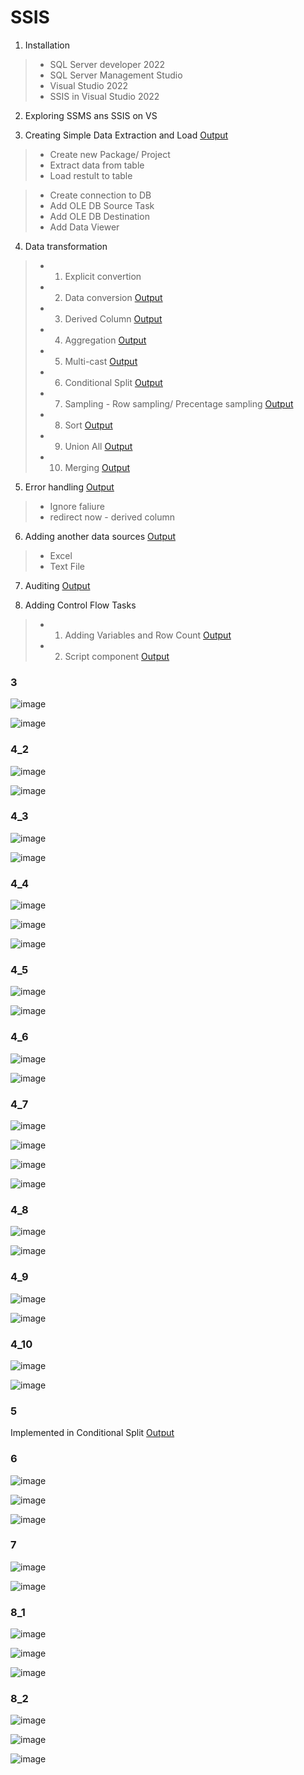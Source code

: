 # SSIS

1. Installation
>- SQL Server developer 2022
>- SQL Server Management Studio
>- Visual Studio 2022
>- SSIS in Visual Studio 2022

2. Exploring SSMS ans SSIS on VS

3. Creating Simple Data Extraction and Load [Output](#3)
>- Create new Package/ Project
>- Extract data from table
>- Load restult to table

  >  - Create connection to DB
  >  - Add OLE DB Source Task
  >  - Add OLE DB Destination
  >  - Add Data Viewer

4. Data transformation
>- 1. Explicit convertion 
>- 2. Data conversion [Output](#4_2)
>- 3. Derived Column [Output](#4_3)
>- 4. Aggregation [Output](#4_4)
>- 5. Multi-cast [Output](#4_5)
>- 6. Conditional Split [Output](#4_6)
>- 7. Sampling - Row sampling/ Precentage sampling [Output](#4_7)
>- 8. Sort [Output](#4_8)
>- 9. Union All [Output](#4_9)
>- 10. Merging [Output](#4_10)

5. Error handling [Output](#5)
>- Ignore faliure
>- redirect now - derived column

6. Adding another data sources [Output](#6)
>- Excel
>- Text File

7. Auditing [Output](#7)

8. Adding Control Flow Tasks
>- 1. Adding Variables and Row Count [Output](#8_1)
>- 2. Script component [Output](#8_2)


### 3
![image](https://github.com/hashinil/SSIS/assets/33922245/9bc08f79-1c83-4214-96db-039ff8e15c76)

![image](https://github.com/hashinil/SSIS/assets/33922245/08acc1a1-a0f2-471e-9ed6-ab5c71f9250f)


### 4_2
![image](https://github.com/hashinil/SSIS/assets/33922245/bbc7bd37-f427-4a80-9c23-31f413bd7a89)

![image](https://github.com/hashinil/SSIS/assets/33922245/4d6986ca-d5db-4e84-b587-d23279352c92)


### 4_3
![image](https://github.com/hashinil/SSIS/assets/33922245/d3d3479d-ab15-4ead-bda9-6aff5b60202a)

![image](https://github.com/hashinil/SSIS/assets/33922245/72249073-f16b-4584-89a8-75cbef739789)


### 4_4
![image](https://github.com/hashinil/SSIS/assets/33922245/d7537284-4e8c-404b-bc2d-0a5f547edcf7)

![image](https://github.com/hashinil/SSIS/assets/33922245/cb449c51-a943-460f-84bf-6749fd13652b)

![image](https://github.com/hashinil/SSIS/assets/33922245/6129090a-81b4-4d7a-bfae-d8e169a7b73d)


### 4_5
![image](https://github.com/hashinil/SSIS/assets/33922245/48e2cbef-e77c-4f25-aad9-7207e9f50025)

![image](https://github.com/hashinil/SSIS/assets/33922245/e9487c7c-af09-426a-9c3a-65371a3a94e5)


### 4_6
![image](https://github.com/hashinil/SSIS/assets/33922245/54b9ba29-9113-44f5-bbd5-a00736e96300)

![image](https://github.com/hashinil/SSIS/assets/33922245/1df3c07e-d47c-4a57-a1a6-9aea3c322505)


### 4_7
![image](https://github.com/hashinil/SSIS/assets/33922245/8c414e1c-713f-4aac-85b0-7e3db85a26e8)

![image](https://github.com/hashinil/SSIS/assets/33922245/12af5b33-451c-4861-ab8b-15bb5a094113)

![image](https://github.com/hashinil/SSIS/assets/33922245/3115cbf8-9369-4427-9f03-c6bf8db642bb)

![image](https://github.com/hashinil/SSIS/assets/33922245/c8a0f35a-b010-4bbd-a959-9567655001e2)


### 4_8
![image](https://github.com/hashinil/SSIS/assets/33922245/ebd24839-4df4-4b82-8a1d-ab776efd3d85)

![image](https://github.com/hashinil/SSIS/assets/33922245/0357ccbd-e696-4775-92d4-66e927c8b57f)


### 4_9
![image](https://github.com/hashinil/SSIS/assets/33922245/1ee4e33a-f928-4441-8645-3d30c5c25eb5)

![image](https://github.com/hashinil/SSIS/assets/33922245/939a340c-ba7c-4865-97ac-02560978243d)


### 4_10
![image](https://github.com/hashinil/SSIS/assets/33922245/9852fde4-4980-453b-a988-2aac76d9fd9f)

![image](https://github.com/hashinil/SSIS/assets/33922245/7caa441b-7bce-44d0-bba1-6d5bf246dbe5)


### 5
Implemented in Conditional Split [Output](#4_6)


### 6
![image](https://github.com/hashinil/SSIS/assets/33922245/1dfef462-2c61-4e2c-b823-6fa7302246c9)

![image](https://github.com/hashinil/SSIS/assets/33922245/4e293abf-4982-4e8f-9256-220d846f490d)

![image](https://github.com/hashinil/SSIS/assets/33922245/905a0a41-cf84-428f-9b9e-702d47b4bdc7)


### 7
![image](https://github.com/hashinil/SSIS/assets/33922245/f59ade34-8ad5-4ec3-915c-2e1b7811f267)

![image](https://github.com/hashinil/SSIS/assets/33922245/4430811f-4d89-481f-8984-801a8d6eed19)


### 8_1
![image](https://github.com/hashinil/SSIS/assets/33922245/b29d4719-6c27-4015-9c2b-e96cf670fb80)

![image](https://github.com/hashinil/SSIS/assets/33922245/673a2d88-8deb-48df-b071-a08900201322)

![image](https://github.com/hashinil/SSIS/assets/33922245/86627d71-3a92-47fd-933d-e88b30bb14d7)


### 8_2
![image](https://github.com/hashinil/SSIS/assets/33922245/5374139e-80c8-40bb-b9dd-310a9b50a0d8)

![image](https://github.com/hashinil/SSIS/assets/33922245/978e9f73-8543-4c3c-bf63-f27095b24a13)

![image](https://github.com/hashinil/SSIS/assets/33922245/9d6e16d1-f750-427a-8b05-2cd205ab473d)


